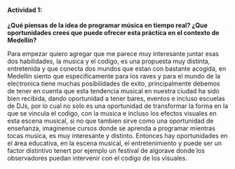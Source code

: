 #### Actividad 1: 

**¿Qué piensas de la idea de programar música en tiempo real? ¿Que oportunidades crees que puede ofrecer esta práctica en el contexto de Medellín?**

Para empezar quiero agregar que me parece muy interesante juntar esas dos habilidades, la musica y el codigo, es una propuesta muy distinta, entretenida y que conecta dos mundos que estan con bastante acogida,
en Medellín siento que especificamente para los raves y para el mundo de la electronica tiene muchas posibilidades de exito, principalmente debemos de tener en cuenta que esta tendencia musical en nuestra ciudad ha sido bien recibida, dando oportunidad a tener bares, eventos e incluso escuelas de DJs, por lo cual no solo es una oportunidad de transformar la forma en la que se vincula el codigo, con la musica e incluso los efectos visuales en esta escena musical, si no que tambien sirve como una oportunidad de enseñanza, imaginense cursos donde se aprenda a programar mientras tocas musica, es muy interesante y distinto. Entonces hay oportunidades en el área educativa, en la escena musical, el entretenimiento y puede ser un factor distintivo tenert por ejemplo un festival de algorave donde los observadores puedan intervenir con el codigo de los visuales. 
